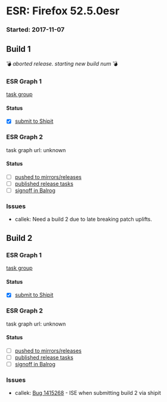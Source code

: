 # ESR: Firefox 52.5.0esr

### Started: 2017-11-07

## Build 1
:bomb: _aborted release. starting new build num_ :bomb:

### ESR Graph 1
[task group](https://tools.taskcluster.net/push-inspector/#/GqVVU9g_Tj2Q92UD0mbp_g)

#### Status
- [x] [submit to Shipit](https://wiki.mozilla.org/Release:Release_Automation_on_Mercurial:Starting_a_Release#Submit_to_Ship_It)

### ESR Graph 2
task graph url: unknown

#### Status
- [ ] [pushed to mirrors/releases](../how-tos/relpro.md#2-push-to-releases-dir-mirrors)
- [ ] [published release tasks](../how-tos/relpro.md#4-publish-release)
- [ ] [signoff in Balrog](../how-tos/relpro.md#3-signoffs)

### Issues
- callek: Need a build 2 due to late breaking patch uplifts.
## Build 2

### ESR Graph 1
[task group](https://tools.taskcluster.net/push-inspector/#/AziNSjvYQw24URbOOKhkvA)

#### Status
- [x] [submit to Shipit](https://wiki.mozilla.org/Release:Release_Automation_on_Mercurial:Starting_a_Release#Submit_to_Ship_It)

### ESR Graph 2
task graph url: unknown

#### Status
- [ ] [pushed to mirrors/releases](../how-tos/relpro.md#2-push-to-releases-dir-mirrors)
- [ ] [published release tasks](../how-tos/relpro.md#4-publish-release)
- [ ] [signoff in Balrog](../how-tos/relpro.md#3-signoffs)

### Issues
- callek: [Bug 1415268](https://bugzil.la/1415268) - ISE when submitting build 2 via shipit
